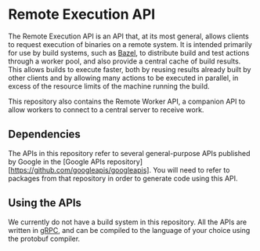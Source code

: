 # Remote Execution API

The Remote Execution API is an API that, at its most general, allows clients to
request execution of binaries on a remote system. It is intended primarily for
use by build systems, such as [Bazel](bazel.build), to distribute build and test
actions through a worker pool, and also provide a central cache of build
results. This allows builds to execute faster, both by reusing results already
built by other clients and by allowing many actions to be executed in parallel,
in excess of the resource limits of the machine running the build.

This repository also contains the Remote Worker API, a companion API to allow
workers to connect to a central server to receive work.

## Dependencies

The APIs in this repository refer to several general-purpose APIs published by
Google in the [Google APIs
repository][https://github.com/googleapis/googleapis]. You will need to refer to
packages from that repository in order to generate code using this API.

## Using the APIs

We currently do not have a build system in this repository. All the APIs are
written in [gRPC](grpc.io), and can be compiled to the language of your choice
using the protobuf compiler.
